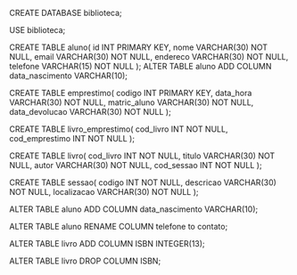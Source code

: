 CREATE DATABASE biblioteca;

USE biblioteca;

CREATE TABLE aluno(
    id INT PRIMARY KEY,
    nome VARCHAR(30) NOT NULL,
    email VARCHAR(30) NOT NULL,
    endereco VARCHAR(30) NOT NULL,
    telefone VARCHAR(15) NOT NULL
    );
ALTER TABLE aluno ADD COLUMN data_nascimento VARCHAR(10);

CREATE TABLE emprestimo(
    codigo INT PRIMARY KEY,
    data_hora VARCHAR(30) NOT NULL,
    matric_aluno VARCHAR(30) NOT NULL,
    data_devolucao VARCHAR(30) NOT NULL
    );

CREATE TABLE livro_emprestimo(
    cod_livro INT NOT NULL,
    cod_emprestimo INT NOT NULL
    );

CREATE TABLE livro(
    cod_livro INT NOT NULL,
    titulo VARCHAR(30) NOT NULL,
    autor VARCHAR(30) NOT NULL,
    cod_sessao INT NOT NULL
    );

CREATE TABLE sessao(
    codigo INT NOT NULL,
    descricao VARCHAR(30) NOT NULL,
    localizacao VARCHAR(30) NOT NULL
    );

ALTER TABLE aluno ADD COLUMN data_nascimento VARCHAR(10);

ALTER TABLE aluno RENAME COLUMN telefone to contato;

ALTER TABLE livro ADD COLUMN ISBN INTEGER(13);

ALTER TABLE livro DROP COLUMN ISBN;